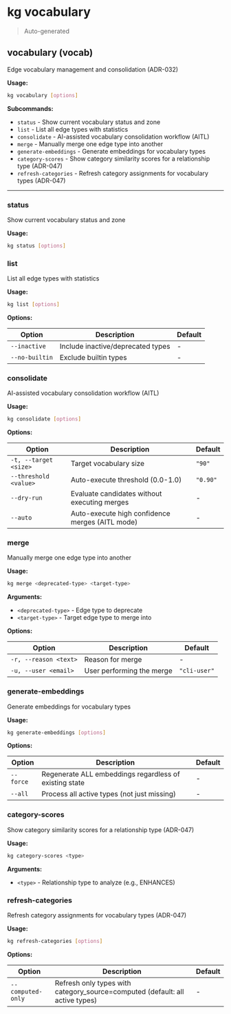 # kg vocabulary

> Auto-generated

## vocabulary (vocab)

Edge vocabulary management and consolidation (ADR-032)

**Usage:**
```bash
kg vocabulary [options]
```

**Subcommands:**

- `status` - Show current vocabulary status and zone
- `list` - List all edge types with statistics
- `consolidate` - AI-assisted vocabulary consolidation workflow (AITL)
- `merge` - Manually merge one edge type into another
- `generate-embeddings` - Generate embeddings for vocabulary types
- `category-scores` - Show category similarity scores for a relationship type (ADR-047)
- `refresh-categories` - Refresh category assignments for vocabulary types (ADR-047)

---

### status

Show current vocabulary status and zone

**Usage:**
```bash
kg status [options]
```

### list

List all edge types with statistics

**Usage:**
```bash
kg list [options]
```

**Options:**

| Option | Description | Default |
|--------|-------------|---------|
| `--inactive` | Include inactive/deprecated types | - |
| `--no-builtin` | Exclude builtin types | - |

### consolidate

AI-assisted vocabulary consolidation workflow (AITL)

**Usage:**
```bash
kg consolidate [options]
```

**Options:**

| Option | Description | Default |
|--------|-------------|---------|
| `-t, --target <size>` | Target vocabulary size | `"90"` |
| `--threshold <value>` | Auto-execute threshold (0.0-1.0) | `"0.90"` |
| `--dry-run` | Evaluate candidates without executing merges | - |
| `--auto` | Auto-execute high confidence merges (AITL mode) | - |

### merge

Manually merge one edge type into another

**Usage:**
```bash
kg merge <deprecated-type> <target-type>
```

**Arguments:**

- `<deprecated-type>` - Edge type to deprecate
- `<target-type>` - Target edge type to merge into

**Options:**

| Option | Description | Default |
|--------|-------------|---------|
| `-r, --reason <text>` | Reason for merge | - |
| `-u, --user <email>` | User performing the merge | `"cli-user"` |

### generate-embeddings

Generate embeddings for vocabulary types

**Usage:**
```bash
kg generate-embeddings [options]
```

**Options:**

| Option | Description | Default |
|--------|-------------|---------|
| `--force` | Regenerate ALL embeddings regardless of existing state | - |
| `--all` | Process all active types (not just missing) | - |

### category-scores

Show category similarity scores for a relationship type (ADR-047)

**Usage:**
```bash
kg category-scores <type>
```

**Arguments:**

- `<type>` - Relationship type to analyze (e.g., ENHANCES)

### refresh-categories

Refresh category assignments for vocabulary types (ADR-047)

**Usage:**
```bash
kg refresh-categories [options]
```

**Options:**

| Option | Description | Default |
|--------|-------------|---------|
| `--computed-only` | Refresh only types with category_source=computed (default: all active types) | - |
